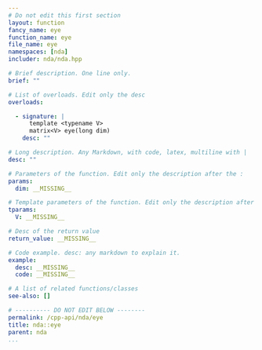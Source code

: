```yaml
---
# Do not edit this first section
layout: function
fancy_name: eye
function_name: eye
file_name: eye
namespaces: [nda]
includer: nda/nda.hpp

# Brief description. One line only.
brief: ""

# List of overloads. Edit only the desc
overloads:

  - signature: |
      template <typename V>
      matrix<V> eye(long dim)
    desc: ""

# Long description. Any Markdown, with code, latex, multiline with |
desc: ""

# Parameters of the function. Edit only the description after the :
params:
  dim: __MISSING__

# Template parameters of the function. Edit only the description after the :
tparams:
  V: __MISSING__

# Desc of the return value
return_value: __MISSING__

# Code example. desc: any markdown to explain it.
example:
  desc: __MISSING__
  code: __MISSING__

# A list of related functions/classes
see-also: []

# ---------- DO NOT EDIT BELOW --------
permalink: /cpp-api/nda/eye
title: nda::eye
parent: nda
...
```


